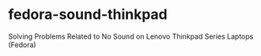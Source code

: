 # fedora-sound-thinkpad
Solving Problems Related to No Sound on Lenovo Thinkpad Series Laptops (Fedora)
